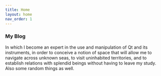 ```yaml
---
title: Home
layout: home
nav_order: 1
---
```



### My Blog


In which I become an expert in the use and manipulation of Qt and its instruments, in order to conceive a notion of space that will allow me to navigate across unknown seas, to visit uninhabited territories, and to establish relations with splendid beings without having to leave my study. Also some random things as well.
